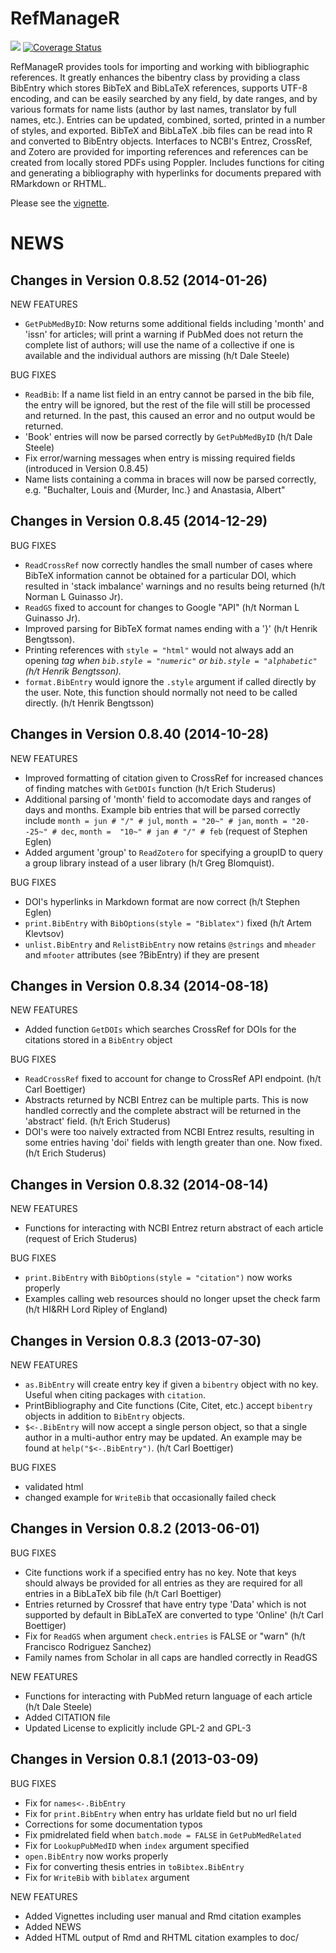 RefManageR
========
[![](https://travis-ci.org/mwmclean/RefManageR.svg?branch=master)](https://travis-ci.org/mwmclean/RefManageR/)
[![Coverage Status](https://coveralls.io/repos/mwmclean/RefManageR/badge.svg?branch=master)](https://coveralls.io/r/mwmclean/RefManageR?branch=master)

RefManageR provides tools for importing and working with
bibliographic references.  It greatly enhances the bibentry class by
providing a class BibEntry which stores BibTeX and BibLaTeX references,
supports UTF-8 encoding, and can be easily searched by any field, by date
ranges, and by various formats for name lists (author by last names,
translator by full names, etc.). Entries can be updated, combined, sorted,
printed in a number of styles, and exported. BibTeX and BibLaTeX .bib files
can be read into R and converted to BibEntry objects.  Interfaces to NCBI's
Entrez, CrossRef, and Zotero are provided for importing references and
references can be created from locally stored PDFs using Poppler.  Includes
functions for citing and generating a bibliography with hyperlinks for
documents prepared with RMarkdown or RHTML.

Please see the [vignette](http://cran.r-project.org/web/packages/RefManageR/vignettes/manual.pdf).

NEWS
=====================================
Changes in Version 0.8.52 (2014-01-26)
--------------------------------------------------------

NEW FEATURES

* `GetPubMedByID`: Now returns some additional fields including 'month' and 'issn' for
articles; will print a warning if PubMed does not return the complete list
of authors; will use the name of a collective if one is available and the individual
authors are missing (h/t Dale Steele)

BUG FIXES

* `ReadBib`: If a name list field in an entry cannot be parsed in the bib file, the
entry will be ignored, but the rest of the file will still be processed and
returned. In the past, this caused an error and no output would be returned.
* 'Book' entries will now be parsed correctly by `GetPubMedByID` (h/t Dale Steele)
* Fix error/warning messages when entry is missing required fields (introduced in
Version 0.8.45)
* Name lists containing a comma in braces will now be parsed correctly,
e.g. "Buchalter, Louis and {Murder, Inc.} and Anastasia, Albert"


Changes in Version 0.8.45 (2014-12-29)
--------------------------------------------------------

BUG FIXES

* `ReadCrossRef` now correctly handles the small number of cases where BibTeX information
cannot be obtained for a particular DOI, which resulted in 'stack imbalance' warnings
and no results being returned (h/t Norman L Guinasso Jr).
* `ReadGS` fixed to account for changes to Google "API" (h/t Norman L Guinasso Jr).
* Improved parsing for BibTeX format names ending with a '}' (h/t Henrik Bengtsson).
* Printing references with `style = "html"` would not always add an opening <cite> tag
when `bib.style = "numeric"` or `bib.style = "alphabetic"` (h/t Henrik Bengtsson).
* `format.BibEntry` would ignore the `.style` argument if called directly by the user.
Note, this function should normally not need to be called directly. (h/t Henrik Bengtsson)

Changes in Version 0.8.40 (2014-10-28)
--------------------------------------------------------

NEW FEATURES

* Improved formatting of citation given to CrossRef for increased chances of finding matches with `GetDOIs`
function (h/t Erich Studerus)
* Additional parsing of 'month' field to accomodate days and ranges of days and months.  Example bib entries
that will be parsed correctly include `month = jun # "/" # jul`, `month = "20~" # jan`,
`month = "20--25~" # dec`, `month =  "10~" # jan # "/" # feb` (request of Stephen Eglen)
* Added argument 'group' to `ReadZotero` for specifying a groupID to query a group library instead of a
user library (h/t Greg Blomquist).

BUG FIXES

* DOI's hyperlinks in Markdown format are now correct (h/t Stephen Eglen)
* `print.BibEntry` with `BibOptions(style = "Biblatex")` fixed (h/t Artem Klevtsov)
* `unlist.BibEntry` and `RelistBibEntry` now retains `@strings` and `mheader` and
`mfooter` attributes (see ?BibEntry) if they are present

Changes in Version 0.8.34 (2014-08-18)
--------------------------------------------------------

NEW FEATURES

* Added function `GetDOIs` which searches CrossRef for DOIs for the citations stored in
a `BibEntry` object

BUG FIXES

* `ReadCrossRef` fixed to account for change to CrossRef API endpoint. (h/t Carl Boettiger)
* Abstracts returned by NCBI Entrez can be multiple parts.  This is now handled correctly and the complete
abstract will be returned in the 'abstract' field. (h/t Erich Studerus)
* DOI's were too naively extracted from NCBI Entrez results, resulting in some entries having 'doi' fields with
length greater than one.  Now fixed. (h/t Erich Studerus)

Changes in Version 0.8.32 (2014-08-14)
--------------------------------------------------------

NEW FEATURES

* Functions for interacting with NCBI Entrez return abstract of each article (request of Erich Studerus)

BUG FIXES

* `print.BibEntry` with `BibOptions(style = "citation")` now works properly
* Examples calling web resources should no longer upset the check farm (h/t HI&RH Lord Ripley of England)


Changes in Version 0.8.3 (2013-07-30)
---------------------------------------------------------

NEW FEATURES

* `as.BibEntry` will create entry key if given a `bibentry` object with no key.  Useful when citing
packages with `citation`.
* PrintBibliography and Cite functions (Cite, Citet, etc.) accept `bibentry` objects in addition to
`BibEntry` objects.
* `$<-.BibEntry` will now accept a single person object, so that a single author in a multi-author entry
may be updated.  An example may be found at `help("$<-.BibEntry")`.  (h/t Carl Boettiger)

BUG FIXES

* validated html
* changed example for `WriteBib` that occasionally failed check

Changes in Version 0.8.2 (2013-06-01)
---------------------------------------------------------

BUG FIXES

* Cite functions work if a specified entry has no key.  Note that keys should always be provided for all entries as they  are required for all entries in a BibLaTeX bib file (h/t Carl Boettiger)
* Entries returned by Crossref that have entry type 'Data' which is not supported by default in BibLaTeX are converted to type 'Online' (h/t Carl Boettiger)
* Fix for `ReadGS` when argument `check.entries` is FALSE or "warn" (h/t Francisco Rodriguez Sanchez)
* Family names from Scholar in all caps are handled correctly in ReadGS

NEW FEATURES

* Functions for interacting with PubMed return language of each article (h/t Dale Steele)
* Added CITATION file
* Updated License to explicitly include GPL-2 and GPL-3

Changes in Version 0.8.1 (2013-03-09)
---------------------------------------------------------

BUG FIXES

* Fix for `names<-.BibEntry`
* Fix for `print.BibEntry` when entry has urldate field but no url field
* Corrections for some documentation typos
* Fix pmidrelated field when `batch.mode = FALSE` in `GetPubMedRelated`
* Fix for `LookupPubMedID` when `index` argument specified
* `open.BibEntry` now works properly
* Fix for converting thesis entries in `toBibtex.BibEntry`
* Fix for `WriteBib` with `biblatex` argument

NEW FEATURES

* Added Vignettes including user manual and Rmd citation examples
* Added NEWS
* Added HTML output of Rmd and RHTML citation examples to doc/
